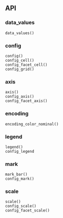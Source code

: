 
## API

### data_values

```@docs
data_values()
```

### config

```@docs
config()
config_cell()
config_facet_cell()
config_grid()
```

### axis

```@docs
axis()
config_axis()
config_facet_axis()
```

### encoding

```@docs
encoding_color_nominal()
```

### legend

```@docs
legend()
config_legend
```

### mark

```@docs
mark_bar()
config_mark()
```

### scale

```@docs
scale()
config_scale()
config_facet_scale()
```
